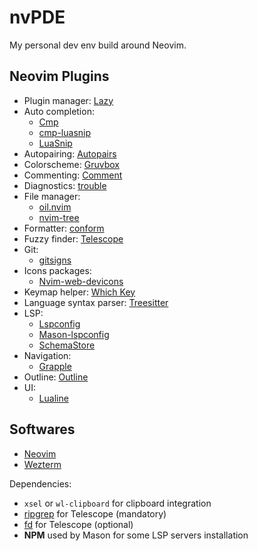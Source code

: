 # nvPDE

My personal dev env build around Neovim.

## Neovim Plugins

* Plugin manager: [Lazy](https://github.com/folke/lazy.nvim)
* Auto completion:
  * [Cmp](https://github.com/hrsh7th/nvim-cmp)
  * [cmp-luasnip](https://github.com/saadparwaiz1/cmp_luasnip)
  * [LuaSnip](https://github.com/L3MON4D3/LuaSnip)
* Autopairing: [Autopairs](https://github.com/windwp/nvim-autopairs)
* Colorscheme: [Gruvbox](https://github.com/ellisonleao/gruvbox.nvim)
* Commenting: [Comment](https://github.com/numToStr/Comment.nvim)
* Diagnostics: [trouble](https://github.com/folke/trouble.nvim/tree/dev)
* File manager:
  * [oil.nvim](https://github.com/stevearc/oil.nvim)
  * [nvim-tree](https://github.com/nvim-tree/nvim-tree.lua)
* Formatter: [conform](https://github.com/stevearc/conform.nvim)
* Fuzzy finder: [Telescope](https://github.com/nvim-telescope/telescope.nvim)
* Git:
  * [gitsigns](https://github.com/lewis6991/gitsigns.nvim)
* Icons packages:
  * [Nvim-web-devicons](https://github.com/nvim-tree/nvim-web-devicons)
* Keymap helper: [Which Key](https://github.com/folke/which-key.nvim)
* Language syntax parser: [Treesitter](https://github.com/nvim-treesitter/nvim-treesitter)
* LSP:
  * [Lspconfig](https://github.com/neovim/nvim-lspconfig)
  * [Mason-lspconfig](https://github.com/williamboman/mason-lsp)
  * [SchemaStore](https://github.com/b0o/SchemaStore.nvim)
* Navigation:
  * [Grapple](https://github.com/cbochs/grapple.nvim?tab=readme-ov-file)
* Outline: [Outline](https://github.com/hedyhli/outline.nvim)
* UI:
  * [Lualine](https://github.com/nvim-lualine/lualine.nvim)

## Softwares

* [Neovim](https://neovim.io/)
* [Wezterm](https://wezfurlong.org/wezterm/)

Dependencies:

* `xsel` or `wl-clipboard` for clipboard integration
* [ripgrep](https://github.com/BurntSushi/ripgrep) for Telescope (mandatory)
* [fd](https://github.com/sharkdp/fd) for Telescope (optional)
* **NPM** used by Mason for some LSP servers installation

